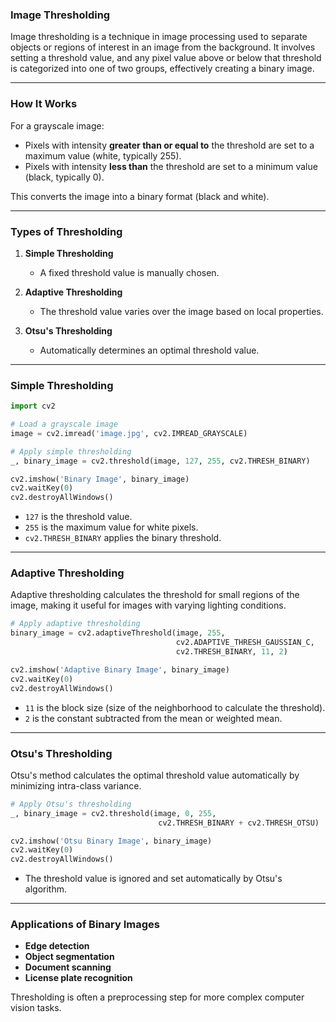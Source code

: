 ### **Image Thresholding**
Image thresholding is a technique in image processing used to separate objects or regions of interest in an image from the background. It involves setting a threshold value, and any pixel value above or below that threshold is categorized into one of two groups, effectively creating a binary image.

---

### **How It Works**
For a grayscale image:
- Pixels with intensity **greater than or equal to** the threshold are set to a maximum value (white, typically 255).
- Pixels with intensity **less than** the threshold are set to a minimum value (black, typically 0).

This converts the image into a binary format (black and white).

---

### **Types of Thresholding**
1. **Simple Thresholding**
   - A fixed threshold value is manually chosen.

2. **Adaptive Thresholding**
   - The threshold value varies over the image based on local properties.

3. **Otsu's Thresholding**
   - Automatically determines an optimal threshold value.

---

### **Simple Thresholding**
```python
import cv2

# Load a grayscale image
image = cv2.imread('image.jpg', cv2.IMREAD_GRAYSCALE)

# Apply simple thresholding
_, binary_image = cv2.threshold(image, 127, 255, cv2.THRESH_BINARY)

cv2.imshow('Binary Image', binary_image)
cv2.waitKey(0)
cv2.destroyAllWindows()
```
- `127` is the threshold value.
- `255` is the maximum value for white pixels.
- `cv2.THRESH_BINARY` applies the binary threshold.

---

### **Adaptive Thresholding**
Adaptive thresholding calculates the threshold for small regions of the image, making it useful for images with varying lighting conditions.

```python
# Apply adaptive thresholding
binary_image = cv2.adaptiveThreshold(image, 255, 
                                     cv2.ADAPTIVE_THRESH_GAUSSIAN_C, 
                                     cv2.THRESH_BINARY, 11, 2)

cv2.imshow('Adaptive Binary Image', binary_image)
cv2.waitKey(0)
cv2.destroyAllWindows()
```
- `11` is the block size (size of the neighborhood to calculate the threshold).
- `2` is the constant subtracted from the mean or weighted mean.

---

### **Otsu's Thresholding**
Otsu's method calculates the optimal threshold value automatically by minimizing intra-class variance.

```python
# Apply Otsu's thresholding
_, binary_image = cv2.threshold(image, 0, 255, 
                                 cv2.THRESH_BINARY + cv2.THRESH_OTSU)

cv2.imshow('Otsu Binary Image', binary_image)
cv2.waitKey(0)
cv2.destroyAllWindows()
```
- The threshold value is ignored and set automatically by Otsu's algorithm.

---

### **Applications of Binary Images**
- **Edge detection**
- **Object segmentation**
- **Document scanning**
- **License plate recognition**

Thresholding is often a preprocessing step for more complex computer vision tasks.